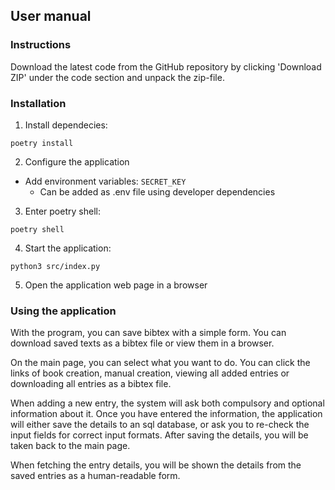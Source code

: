 ## User manual

### Instructions

Download the latest code from the GitHub repository by clicking 'Download ZIP' under the code section and unpack the zip-file.

### Installation

1. Install dependecies:

```
poetry install
```

2. Configure the application
* Add environment variables: ``SECRET_KEY`` 
  * Can be added as .env file using developer dependencies

3. Enter poetry shell:

```
poetry shell
```

4. Start the application:

```
python3 src/index.py
```

5. Open the application web page in a browser

### Using the application



With the program, you can save bibtex with a simple form. You can download saved texts as a bibtex file or view them in a browser.

On the main page, you can select what you want to do. You can click the links of book creation, manual creation, viewing all added entries or downloading all entries as a bibtex file.

When adding a new entry, the system will ask both compulsory and optional information about it. Once you have entered the information, the application will either save the details to an sql database, or ask you to re-check the input fields for correct input formats. After saving the details, you will be taken back to the main page.

When fetching the entry details, you will be shown the details from the saved entries as a human-readable form. 



